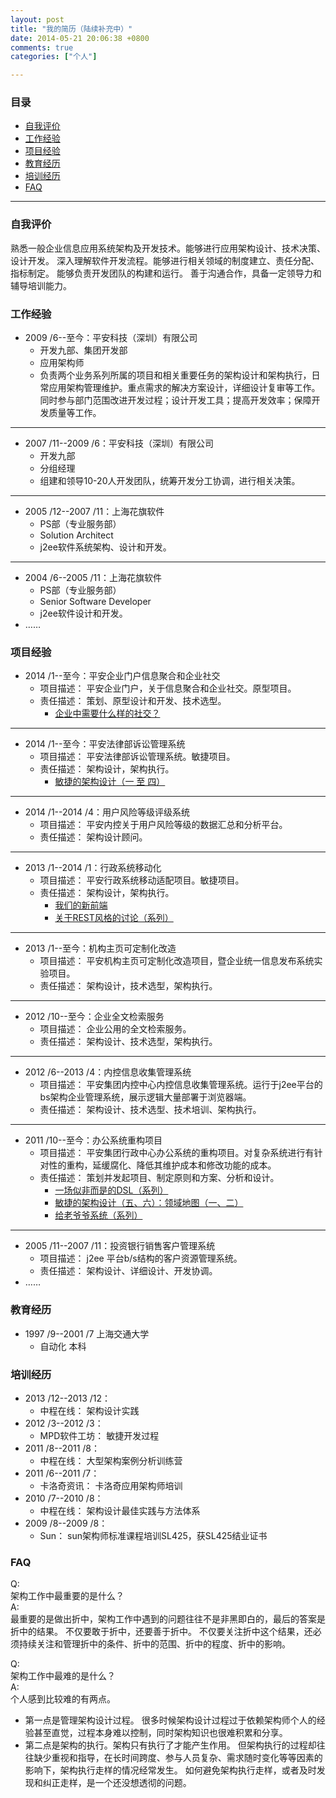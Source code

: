 ```yaml
---
layout: post
title: "我的简历（陆续补充中）"
date: 2014-05-21 20:06:38 +0800
comments: true
categories: ["个人"]

---
```

### 目录

* [自我评价](/blog/2014/05/21/resume/#1)
* [工作经验](/blog/2014/05/21/resume/#2)
* [项目经验](/blog/2014/05/21/resume/#3)
* [教育经历](/blog/2014/05/21/resume/#4)
* [培训经历](/blog/2014/05/21/resume/#5)
* [FAQ](/blog/2014/05/21/resume/#6)

<!-- more -->

---
### <a name="1"></a>自我评价

熟悉一般企业信息应用系统架构及开发技术。能够进行应用架构设计、技术决策、设计开发。
深入理解软件开发流程。能够进行相关领域的制度建立、责任分配、指标制定。
能够负责开发团队的构建和运行。
善于沟通合作，具备一定领导力和辅导培训能力。


### <a name="2"></a>工作经验

* 2009 /6--至今：平安科技（深圳）有限公司
    * 开发九部、集团开发部
    * 应用架构师
    * 负责两个业务系列所属的项目和相关重要任务的架构设计和架构执行，日常应用架构管理维护。重点需求的解决方案设计，详细设计复审等工作。
同时参与部门范围改进开发过程；设计开发工具；提高开发效率；保障开发质量等工作。
----

* 2007 /11--2009 /6：平安科技（深圳）有限公司
    * 开发九部
    * 分组经理
    * 组建和领导10-20人开发团队，统筹开发分工协调，进行相关决策。
----

* 2005 /12--2007 /11：上海花旗软件
    * PS部（专业服务部）
    * Solution Architect
    * j2ee软件系统架构、设计和开发。
----

* 2004 /6--2005 /11：上海花旗软件
    * PS部（专业服务部）
    * Senior Software Developer
    * j2ee软件设计和开发。
* ……

### <a name="3"></a>项目经验

* 2014 /1--至今：平安企业门户信息聚合和企业社交
  * 项目描述：	平安企业门户，关于信息聚合和企业社交。原型项目。
  * 责任描述：	策划、原型设计和开发、技术选型。
    * [企业中需要什么样的社交？](/blog/2014/06/05/social/)
----
* 2014 /1--至今：平安法律部诉讼管理系统
  * 项目描述：	平安法律部诉讼管理系统。敏捷项目。
  * 责任描述：	架构设计，架构执行。
    * [敏捷的架构设计（一 至 四）](/blog/filter/filter.html?filterName=series&filterValue=%E6%95%8F%E6%8D%B7%E7%9A%84%E6%9E%B6%E6%9E%84%E8%AE%BE%E8%AE%A1&filterDes=Series%3A%20%E6%95%8F%E6%8D%B7%E7%9A%84%E6%9E%B6%E6%9E%84%E8%AE%BE%E8%AE%A1)

----
* 2014 /1--2014 /4：用户风险等级评级系统
  * 项目描述：	平安内控关于用户风险等级的数据汇总和分析平台。
  * 责任描述：	架构设计顾问。
----

* 2013 /1--2014 /1：行政系统移动化
  * 项目描述：	平安行政系统移动适配项目。敏捷项目。
  * 责任描述：	架构设计，架构执行。
    * [我们的新前端](/blog/2013/02/25/our-new-front-end/)
    * [关于REST风格的讨论（系列）](/blog/filter/filter.html?filterName=series&filterValue=%E5%85%B3%E4%BA%8EREST%E9%A3%8E%E6%A0%BC%E7%9A%84%E8%AE%A8%E8%AE%BA&filterDes=Series%3A%20%E5%85%B3%E4%BA%8EREST%E9%A3%8E%E6%A0%BC%E7%9A%84%E8%AE%A8%E8%AE%BA)
----

* 2013 /1--至今：机构主页可定制化改造
  * 项目描述：	平安机构主页可定制化改造项目，暨企业统一信息发布系统实验项目。
  * 责任描述：	架构设计，技术选型，架构执行。
----

* 2012 /10--至今：企业全文检索服务
  * 项目描述：	企业公用的全文检索服务。
  * 责任描述：	架构设计、技术选型，架构执行。
----

* 2012 /6--2013 /4：内控信息收集管理系统
  * 项目描述：	平安集团内控中心内控信息收集管理系统。运行于j2ee平台的bs架构企业管理系统，展示逻辑大量部署于浏览器端。
  * 责任描述：	架构设计、技术选型、技术培训、架构执行。
----

* 2011 /10--至今：办公系统重构项目
  * 项目描述：	平安集团行政中心办公系统的重构项目。对复杂系统进行有针对性的重构，延缓腐化、降低其维护成本和修改功能的成本。
  * 责任描述：	策划并发起项目、制定原则和方案、分析和设计。
    * [一场似非而是的DSL（系列）](/blog/filter/filter.html?filterName=series&filterValue=%E4%B8%80%E5%9C%BA%E4%BC%BC%E9%9D%9E%E8%80%8C%E6%98%AF%E7%9A%84DSL&filterDes=Series%3A%20%E4%B8%80%E5%9C%BA%E4%BC%BC%E9%9D%9E%E8%80%8C%E6%98%AF%E7%9A%84DSL)
    * [敏捷的架构设计（五、六）：领域地图（一、二）](/blog/filter/filter.html?filterName=series&filterValue=%E6%95%8F%E6%8D%B7%E7%9A%84%E6%9E%B6%E6%9E%84%E8%AE%BE%E8%AE%A1&filterDes=Series%3A%20%E6%95%8F%E6%8D%B7%E7%9A%84%E6%9E%B6%E6%9E%84%E8%AE%BE%E8%AE%A1)
    * [给老爷爷系统（系列）](/blog/filter/filter.html?filterName=series&filterValue=给老爷爷系统&filterDes=Series%3A%20给老爷爷系统)
----

* 2005 /11--2007 /11：投资银行销售客户管理系统
  * 项目描述：	j2ee 平台b/s结构的客户资源管理系统。
  * 责任描述：	架构设计、详细设计、开发协调。
* ……

### <a name="4"></a>教育经历

* 1997 /9--2001 /7	上海交通大学
  * 自动化	本科

### <a name="5"></a>培训经历

* 2013 /12--2013 /12：
  * 中程在线：	架构设计实践
* 2012 /3--2012 /3：
  * MPD软件工坊：	敏捷开发过程
* 2011 /8--2011 /8：
  * 中程在线：	大型架构案例分析训练营
* 2011 /6--2011 /7：
  * 卡洛奇资讯：	卡洛奇应用架构师培训
* 2010 /7--2010 /8：
  * 中程在线：	架构设计最佳实践与方法体系
* 2009 /8--2009 /8：
  * Sun：	sun架构师标准课程培训SL425，获SL425结业证书

### <a name="6"></a>FAQ

Q:  
架构工作中最重要的是什么？  
A:  
最重要的是做出折中，架构工作中遇到的问题往往不是非黑即白的，最后的答案是折中的结果。
不仅要敢于折中，还要善于折中。
不仅要关注折中这个结果，还必须持续关注和管理折中的条件、折中的范围、折中的程度、折中的影响。



Q:  
架构工作中最难的是什么？  
A:  
个人感到比较难的有两点。  
* 第一点是管理架构设计过程。
  很多时候架构设计过程过于依赖架构师个人的经验甚至直觉，过程本身难以控制，同时架构知识也很难积累和分享。  
* 第二点是架构的执行。架构只有执行了才能产生作用。
  但架构执行的过程却往往缺少重视和指导，在长时间跨度、参与人员复杂、需求随时变化等等因素的影响下，架构执行走样的情况经常发生。
  如何避免架构执行走样，或者及时发现和纠正走样，是一个还没想透彻的问题。
